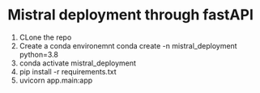 # Mistral deployment through fastAPI

1. CLone the repo
2. Create a conda environemnt conda create -n mistral_deployment python=3.8
3. conda activate mistral_deployment
4. pip install -r requirements.txt
5. uvicorn app.main:app
